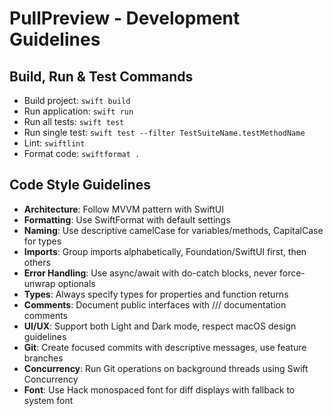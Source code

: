 # PullPreview - Development Guidelines

## Build, Run & Test Commands
- Build project: `swift build`
- Run application: `swift run`
- Run all tests: `swift test`
- Run single test: `swift test --filter TestSuiteName.testMethodName`
- Lint: `swiftlint`
- Format code: `swiftformat .`

## Code Style Guidelines
- **Architecture**: Follow MVVM pattern with SwiftUI
- **Formatting**: Use SwiftFormat with default settings
- **Naming**: Use descriptive camelCase for variables/methods, CapitalCase for types
- **Imports**: Group imports alphabetically, Foundation/SwiftUI first, then others
- **Error Handling**: Use async/await with do-catch blocks, never force-unwrap optionals
- **Types**: Always specify types for properties and function returns
- **Comments**: Document public interfaces with /// documentation comments
- **UI/UX**: Support both Light and Dark mode, respect macOS design guidelines
- **Git**: Create focused commits with descriptive messages, use feature branches
- **Concurrency**: Run Git operations on background threads using Swift Concurrency
- **Font**: Use Hack monospaced font for diff displays with fallback to system font
